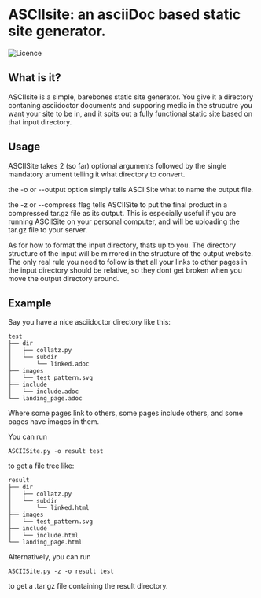 # ASCIIsite: an asciiDoc based static site generator.

![Licence](https://img.shields.io/badge/Licence-GPL-blue)

## What is it?
ASCIIsite is a simple, barebones static site generator. You give it a directory contaning asciidoctor documents and supporing media in the strucutre you want your site to be in, and it spits out a fully functional static site based on that input directory.

## Usage

ASCIISite takes 2 (so far) optional arguments followed by the single mandatory arument telling it what directory to convert.

the -o or --output option simply tells ASCIISite what to name the output file.

the -z or --compress flag tells ASCIISite to put the final product in a compressed tar.gz file as its output. 
This is especially useful if you are running ASCIISite on your personal computer, and will be uploading the tar.gz file to your server.

As for how to format the input directory, thats up to you. The directory structure of the input will be mirrored in the structure of the output website.
The only real rule you need to follow is that all your links to other pages in the input directory should be relative, so they dont get broken when you move the output directory around.

## Example
Say you have a nice asciidoctor directory like this:

```
test
├── dir
│   ├── collatz.py
│   └── subdir
│       └── linked.adoc
├── images
│   └── test_pattern.svg
├── include
│   └── include.adoc
└── landing_page.adoc
```

Where some pages link to others, some pages include others, and some pages have images in them.

You can run
```
ASCIISite.py -o result test
```

to get a file tree like:
```
result
├── dir
│   ├── collatz.py
│   └── subdir
│       └── linked.html
├── images
│   └── test_pattern.svg
├── include
│   └── include.html
└── landing_page.html
```

Alternatively, you can run
```
ASCIISite.py -z -o result test
```

to get a .tar.gz file containing the result directory.
